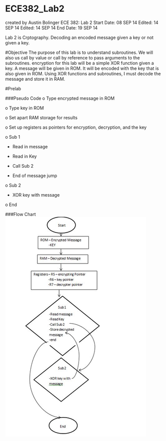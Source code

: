 ECE382_Lab2
===========
created by Austin Bolinger
ECE 382: Lab 2
Start Date: 08 SEP 14
Edited: 14 SEP 14
Edited: 14 SEP 14
End Date: 19 SEP 14

Lab 2 is Crptography. Decoding an encoded message given a key or not given a key.

#Objective
The purpose of this lab is to understand subroutines. We will also us call by value or call by reference to pass arguments to the subroutines. encryption for this lab will be a simple XOR function given a key. A message will be given in ROM. It will be encoded with the key that is also given in ROM. Using XOR functions and subroutines, I must decode the message and store it in RAM.

#Prelab

###Pseudo Code
o	Type encrypted message in ROM

o	Type key in ROM

o	Set apart RAM storage for results

o	Set up registers as pointers for encryption, decryption, and the key

o	Sub 1

-	Read in message

-	Read in Key

-	Call Sub 2

-	End of message jump

o	Sub 2

-	XOR key with message

o	End 



###Flow Chart
![Flow Chart](https://github.com/Austinbolinger/ECE382_Lab2/blob/master/flowChart.JPG?raw=true "Flow Chart")

